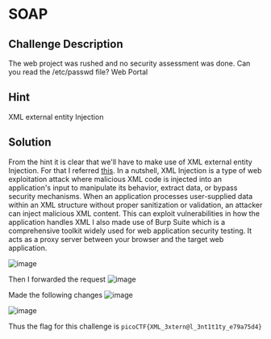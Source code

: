 # SOAP

## Challenge Description

The web project was rushed and no security assessment was done. Can you read the /etc/passwd file?
Web Portal

## Hint

XML external entity Injection

## Solution

From the hint it is clear that we'll have to make use of XML external entity Injection. For that I referred [this](https://portswigger.net/web-security/xxe). In a nutshell, XML Injection is a type of web exploitation attack where malicious XML code is injected into an application's input to manipulate its behavior, extract data, or bypass security mechanisms. When an application processes user-supplied data within an XML structure without proper sanitization or validation, an attacker can inject malicious XML content. This can exploit vulnerabilities in how the application handles XML
I also made use of Burp Suite which is a comprehensive toolkit widely used for web application security testing. It acts as a proxy server between your browser and the target web application.

![image](https://github.com/user-attachments/assets/dfb834bb-b952-42e7-8435-5979ea049454)

Then I forwarded the request
![image](https://github.com/user-attachments/assets/b88856af-cb35-4ecb-a349-4dff37ceb958)

Made the following changes
![image](https://github.com/user-attachments/assets/90c75796-cb4c-48b3-be5d-1c6eeaf605c4)

![image](https://github.com/user-attachments/assets/5e49b3b0-d49a-43ee-93f5-1b4b5467e651)

Thus the flag for this challenge is `picoCTF{XML_3xtern@l_3nt1t1ty_e79a75d4}`
